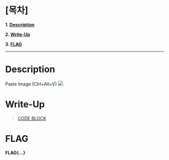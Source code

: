 # [목차]
**1. [Description](#Description)**

**2. [Write-Up](#Write-Up)**

**3. [FLAG](#FLAG)**


***


# **Description**

Paste Image (Ctrl+Alt+V)
![](images/2022-01-02-23-22-25.png)


# **Write-Up**

> [CODE BLOCK](https://rdmd.readme.io/docs/code-blocks)


# **FLAG**

**FLAG{...}**